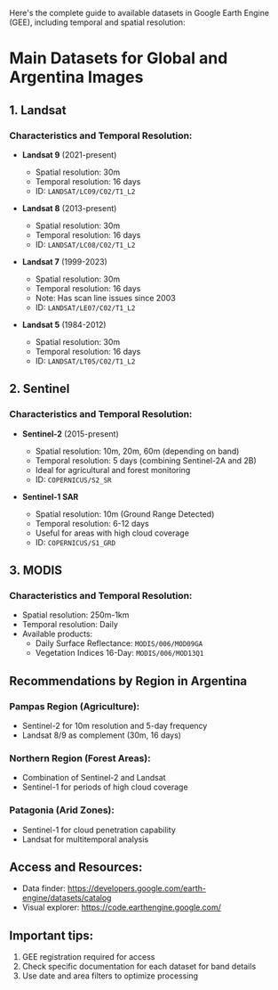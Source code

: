 Here's the complete guide to available datasets in Google Earth Engine (GEE), including temporal and spatial resolution:

# Main Datasets for Global and Argentina Images

## 1. Landsat
### Characteristics and Temporal Resolution:
- **Landsat 9** (2021-present)
  - Spatial resolution: 30m
  - Temporal resolution: 16 days
  - ID: `LANDSAT/LC09/C02/T1_L2`

- **Landsat 8** (2013-present)
  - Spatial resolution: 30m
  - Temporal resolution: 16 days
  - ID: `LANDSAT/LC08/C02/T1_L2`

- **Landsat 7** (1999-2023)
  - Spatial resolution: 30m
  - Temporal resolution: 16 days
  - Note: Has scan line issues since 2003
  - ID: `LANDSAT/LE07/C02/T1_L2`

- **Landsat 5** (1984-2012)
  - Spatial resolution: 30m
  - Temporal resolution: 16 days
  - ID: `LANDSAT/LT05/C02/T1_L2`

## 2. Sentinel
### Characteristics and Temporal Resolution:
- **Sentinel-2** (2015-present)
  - Spatial resolution: 10m, 20m, 60m (depending on band)
  - Temporal resolution: 5 days (combining Sentinel-2A and 2B)
  - Ideal for agricultural and forest monitoring
  - ID: `COPERNICUS/S2_SR`

- **Sentinel-1 SAR**
  - Spatial resolution: 10m (Ground Range Detected)
  - Temporal resolution: 6-12 days
  - Useful for areas with high cloud coverage
  - ID: `COPERNICUS/S1_GRD`

## 3. MODIS
### Characteristics and Temporal Resolution:
- Spatial resolution: 250m-1km
- Temporal resolution: Daily
- Available products:
  - Daily Surface Reflectance: `MODIS/006/MOD09GA`
  - Vegetation Indices 16-Day: `MODIS/006/MOD13Q1`

## Recommendations by Region in Argentina

### Pampas Region (Agriculture):
- Sentinel-2 for 10m resolution and 5-day frequency
- Landsat 8/9 as complement (30m, 16 days)

### Northern Region (Forest Areas):
- Combination of Sentinel-2 and Landsat
- Sentinel-1 for periods of high cloud coverage

### Patagonia (Arid Zones):
- Sentinel-1 for cloud penetration capability
- Landsat for multitemporal analysis

## Access and Resources:
- Data finder: https://developers.google.com/earth-engine/datasets/catalog
- Visual explorer: https://code.earthengine.google.com/

## Important tips:
1. GEE registration required for access
2. Check specific documentation for each dataset for band details
3. Use date and area filters to optimize processing